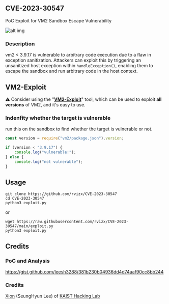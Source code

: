 ## CVE-2023-30547
PoC Exploit for VM2 Sandbox Escape Vulnerability

![alt img](https://rvizx.github.io/CVE-2023-30547.png?raw=true)

### Description
vm2 < 3.9.17 is vulnerable to arbitrary code execution due to a flaw in exception sanitization. Attackers can exploit this by triggering an unsanitized host exception within `handleException()`, enabling them to escape the sandbox and run arbitrary code in the host context.

## VM2-Exploit
⚠️ Consider using the "**[VM2-Exploit](https://github.com/rvizx/VM2-Exploit)**" tool, which can be used to exploit **all versions** of VM2, and it's easy to use.

### Indenfity whether the target is vulnerable

run this on the sandbox to find whether the target is vulnerable or not.

```js
const version = require("vm2/package.json").version;

if (version < "3.9.17") {
    console.log("vulnerable!");
} else {
    console.log("not vulnerable");
}
```

## Usage

```
git clone https://github.com/rvizx/CVE-2023-30547
cd CVE-2023-30547
python3 exploit.py
```

or 

```
wget https://raw.githubusercontent.com/rvizx/CVE-2023-30547/main/exploit.py
python3 exploit.py
```

## Credits

### PoC and Analysis
https://gist.github.com/leesh3288/381b230b04936dd4d74aaf90cc8bb244

### Credits
[Xion](https://twitter.com/0x10n) (SeungHyun Lee) of [KAIST Hacking Lab](https://kaist-hacking.github.io/)